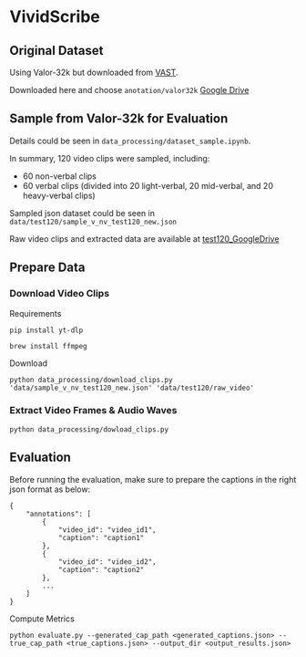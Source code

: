 # VividScribe


## Original Dataset

Using Valor-32k but downloaded from [VAST](https://github.com/TXH-mercury/VAST?tab=readme-ov-file).

Downloaded here and choose `anotation/valor32k`
[Google Drive](https://drive.google.com/file/d/1bOLUbbnPTgUp_Nc0PgORKC-174CwgwPm/view)


## Sample from Valor-32k for Evaluation

Details could be seen in `data_processing/dataset_sample.ipynb`.

In summary, 120 video clips were sampled, including:

- 60 non-verbal clips
- 60 verbal clips (divided into 20 light-verbal, 20 mid-verbal, and 20 heavy-verbal clips)

Sampled json dataset could be seen in `data/test120/sample_v_nv_test120_new.json`

Raw video clips and extracted data are available at [test120_GoogleDrive](https://drive.google.com/drive/folders/1DOeMn5LxjNFtlSTV5frrLSOHMJ3eNCO_)

## Prepare Data
### Download Video Clips

Requirements

```
pip install yt-dlp

brew install ffmpeg 
```

Download

```
python data_processing/download_clips.py 'data/sample_v_nv_test120_new.json' 'data/test120/raw_video'
```

### Extract Video Frames & Audio Waves

```
python data_processing/dowload_clips.py
```

## Evaluation
Before running the evaluation, make sure to prepare the captions in the right json format as below:
```
{
    "annotations": [
        {
            "video_id": "video_id1",
            "caption": "caption1"
        },
        {
            "video_id": "video_id2",
            "caption": "caption2"
        },
        ...
    ]
}
```
Compute Metrics
```
python evaluate.py --generated_cap_path <generated_captions.json> --true_cap_path <true_captions.json> --output_dir <output_results.json>
```
